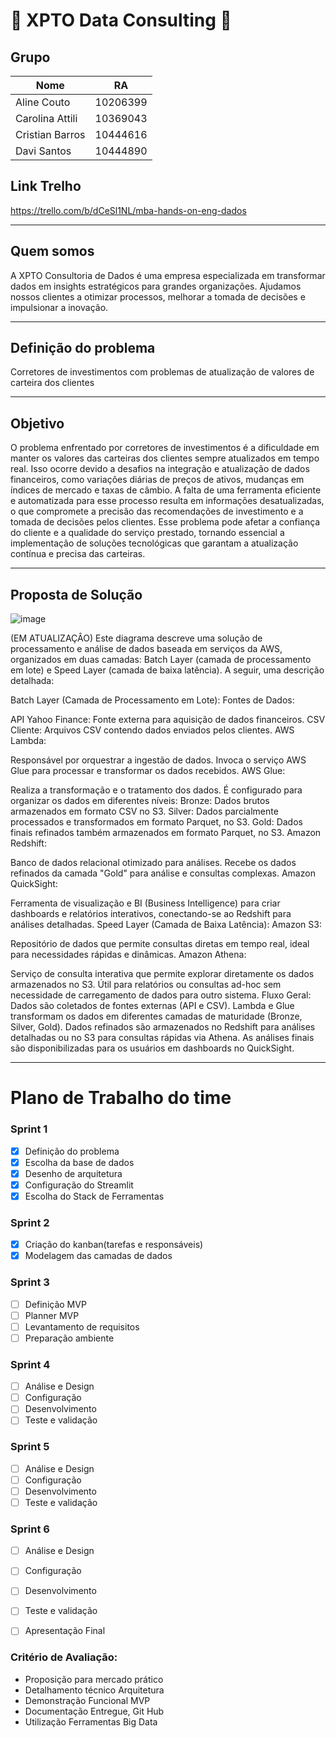 # :rocket: XPTO Data Consulting :rocket:

## Grupo

| Nome               | RA |
| -------------      | ---------- |
| Aline Couto        | 10206399   |
| Carolina Attili    | 10369043   |
| Cristian Barros    | 10444616   |
| Davi Santos        | 10444890   |

## Link Trelho
https://trello.com/b/dCeSl1NL/mba-hands-on-eng-dados

---
## Quem somos
A XPTO Consultoria de Dados é uma empresa especializada em transformar dados em insights estratégicos para grandes organizações. Ajudamos nossos clientes a otimizar processos, melhorar a tomada de decisões e impulsionar a inovação. 

---

## Definição do problema
  Corretores de investimentos com problemas de atualização de valores de carteira dos clientes 

---

## Objetivo
O problema enfrentado por corretores de investimentos é a dificuldade em manter os valores das carteiras dos clientes sempre atualizados em tempo real. Isso ocorre devido a desafios na integração e atualização de dados financeiros, como variações diárias de preços de ativos, mudanças em índices de mercado e taxas de câmbio. A falta de uma ferramenta eficiente e automatizada para esse processo resulta em informações desatualizadas, o que compromete a precisão das recomendações de investimento e a tomada de decisões pelos clientes. Esse problema pode afetar a confiança do cliente e a qualidade do serviço prestado, tornando essencial a implementação de soluções tecnológicas que garantam a atualização contínua e precisa das carteiras.

---

## Proposta de Solução
![image](https://github.com/user-attachments/assets/eb358a6e-cee1-47cb-828a-0d11e5f5cd31)

(EM ATUALIZAÇÂO)
Este diagrama descreve uma solução de processamento e análise de dados baseada em serviços da AWS, organizados em duas camadas: Batch Layer (camada de processamento em lote) e Speed Layer (camada de baixa latência). A seguir, uma descrição detalhada:

Batch Layer (Camada de Processamento em Lote):
Fontes de Dados:

API Yahoo Finance: Fonte externa para aquisição de dados financeiros.
CSV Cliente: Arquivos CSV contendo dados enviados pelos clientes.
AWS Lambda:

Responsável por orquestrar a ingestão de dados. Invoca o serviço AWS Glue para processar e transformar os dados recebidos.
AWS Glue:

Realiza a transformação e o tratamento dos dados. É configurado para organizar os dados em diferentes níveis:
Bronze: Dados brutos armazenados em formato CSV no S3.
Silver: Dados parcialmente processados e transformados em formato Parquet, no S3.
Gold: Dados finais refinados também armazenados em formato Parquet, no S3.
Amazon Redshift:

Banco de dados relacional otimizado para análises. Recebe os dados refinados da camada "Gold" para análise e consultas complexas.
Amazon QuickSight:

Ferramenta de visualização e BI (Business Intelligence) para criar dashboards e relatórios interativos, conectando-se ao Redshift para análises detalhadas.
Speed Layer (Camada de Baixa Latência):
Amazon S3:

Repositório de dados que permite consultas diretas em tempo real, ideal para necessidades rápidas e dinâmicas.
Amazon Athena:

Serviço de consulta interativa que permite explorar diretamente os dados armazenados no S3. Útil para relatórios ou consultas ad-hoc sem necessidade de carregamento de dados para outro sistema.
Fluxo Geral:
Dados são coletados de fontes externas (API e CSV).
Lambda e Glue transformam os dados em diferentes camadas de maturidade (Bronze, Silver, Gold).
Dados refinados são armazenados no Redshift para análises detalhadas ou no S3 para consultas rápidas via Athena.
As análises finais são disponibilizadas para os usuários em dashboards no QuickSight.

---

# Plano de Trabalho do time

### Sprint 1 
- [X] Definição do problema
- [X] Escolha da base de dados
- [X] Desenho de arquitetura
- [X] Configuração do Streamlit
- [X] Escolha do Stack de Ferramentas

### Sprint 2 
- [X] Criação do kanban(tarefas e responsáveis)
- [X] Modelagem das camadas de dados

### Sprint 3 
- [ ] Definição MVP
- [ ] Planner MVP
- [ ] Levantamento de requisitos
- [ ] Preparação ambiente

### Sprint 4
- [ ] Análise e Design
- [ ] Configuração
- [ ] Desenvolvimento
- [ ] Teste e validação

### Sprint 5
- [ ] Análise e Design
- [ ] Configuração
- [ ] Desenvolvimento
- [ ] Teste e validação

### Sprint 6
- [ ] Análise e Design
- [ ] Configuração
- [ ] Desenvolvimento
- [ ] Teste e validação
- [ ] Apresentação Final



### Critério de Avaliação:
- Proposição para mercado prático
- Detalhamento técnico Arquitetura
- Demonstração Funcional MVP
- Documentação Entregue, Git Hub
- Utilização Ferramentas Big Data
